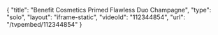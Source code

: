 {
    "title": "Benefit Cosmetics Primed   Flawless Duo  Champagne",
    "type": "solo",
    "layout": "iframe-static",
    "videoId": "112344854",
    "url": "\/tvpembed\/112344854"
}